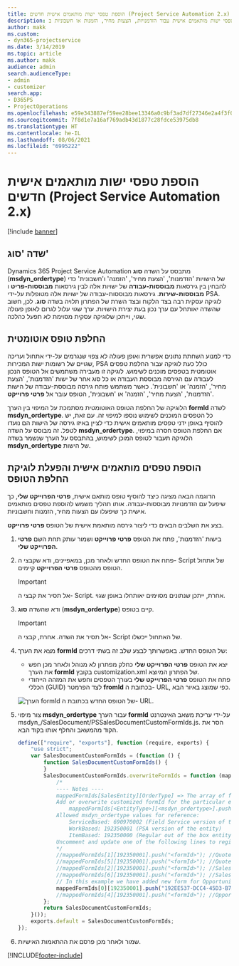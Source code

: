 ```yaml
---
title: הוספת טפסי ישות מותאמים אישית חדשים (Project Service Automation 2.x)
description: נושא זה מספק מידע אודות אופן הוספת טפסי ישות מותאמים אישית עבור הזדמנויות, הצעות מחיר, הזמנות או חשבוניות ב- Dynamics 365 Project Service Automation 2.x.
author: makk
ms.custom:
- dyn365-projectservice
ms.date: 3/14/2019
ms.topic: article
ms.author: makk
audience: admin
search.audienceType:
- admin
- customizer
search.app:
- D365PS
- ProjectOperations
ms.openlocfilehash: e59e343887ef59ee28bee13346a0c9bf3ad7df27346e2a4f3f02a1e5c08c060f
ms.sourcegitcommit: 7f8d1e7a16af769adb43d1877c28fdce53975db8
ms.translationtype: HT
ms.contentlocale: he-IL
ms.lasthandoff: 08/06/2021
ms.locfileid: "6995222"
---
```

# <a name="add-new-custom-entity-forms-project-service-automation-2x"></a>הוספת טפסי ישות מותאמים אישית חדשים (Project Service Automation 2.x)

[!include [banner](../../includes/psa-now-project-operations.md)]

## <a name="type-field"></a>שדה 'סוג' 

Dynamics 365 Project Service Automation מתבסס על השדה **סוג** (**msdyn\_ordertype**) של הישויות 'הזדמנות', 'הצעת מחיר', 'הזמנה' ו'חשבונית' כדי להבחין בין גירסאות **מבוססות-עבודה** של ישויות אלה לבין גירסאות **מבוססות-פריט** ו **מבוססות-שירות**. גירסאות מבוססות-עבודה של ישויות אלה מטופלות על-ידי PSA. לוגיקה עסקית רבה בצד הלקוח ובצד השרת של הפתרון תלויה בשדה **סוג**. לכן, חשוב שהשדה יאותחל עם ערך נכון בעת יצירת הישויות. ערך שגוי עלול לגרום לאופן פעולה שגוי, וייתכן שלוגיקה עסקית מסוימת לא תפעל כהלכה.

## <a name="automatic-form-switching"></a>החלפת טופס אוטומטית

כדי למנוע השחתת נתונים אפשרית ואופן פעולה לא צפוי שנגרמים על-ידי אתחול ועריכה שגויים של רשומות ישות המכירות, PSA כולל כעת לוגיקה עבור החלפת טפסים אוטומטית בטפסים מוכנים לשימוש. לוגיקה זו מעבירה משתמשים אל הטופס הנכון לעבודה עם הגירסה מבוססת העבודה או כל סוג אחר של ישות 'הזדמנות', 'הצעת מחיר', 'הזמנה' או 'חשבונית'. כאשר משתמש פותח גירסה מבוססת-עבודה של הישות 'הזדמנות', 'הצעת מחיר', 'הזמנה' או 'חשבונית', הטופס עובר אל **פרטי פרוייקט**.

הלוגיקה של החלפת הטופס האוטומטית מסתמכת על המיפוי בין הערך **formId** לשדה **msdyn\_ordertype**. כל הטפסים המוכנים לשימוש נוספו למיפוי זה. עם זאת, יש להוסיף באופן ידני טפסים מותאמים אישית כדי לציין באיזו גירסה של הישות הם נועדו לטפל. זה מבוסס על השדה **msdyn\_ordertype**. אם החלפת הטופס חסרה במיפוי, הלוגיקה תעבור לטופס המוכן לשימוש, בהתבסס על הערך שנשמר בשדה **msdyn\_ordertype** של הישות.

## <a name="add-custom-forms-and-turn-on-the-form-switching-logic"></a>הוספת טפסים מותאמים אישית והפעלת לוגיקת החלפת הטופס

הדוגמה הבאה מציגה כיצד להוסיף טופס מותאם אישית, **פרטי הפרוייקט שלי**, כך שיפעל עם הזדמנויות מבוססות-עבודה. אותו תהליך משמש להוספת טפסים מותאמים אישית כך שיפעלו עם הצעות מחיר, הזמנות וחשבוניות.

בצע את השלבים הבאים כדי ליצור גירסה מותאמת אישית של הטופס **פרטי פרוייקט**.

1. בישות 'הזדמנות', פתח את הטופס **פרטי פרוייקט** ושמור עותק תחת השם **פרטי הפרוייקט שלי**.
2. פתח את הטופס החדש ולאחר מכן, במאפיינים, ודא שקבצי ה- Script של אתחול הטופס מהטופס **פרטי הפרוייקט** קיימים. 

    > [!IMPORTANT]
    > אל תסיר את קבצי ה- Script. אחרת, ייתכן שנתונים מסוימים יאותחלו באופן שגוי.

3. ודא שהשדה **סוג** (**msdyn\_ordertype**) קיים בטופס. 

    > [!IMPORTANT]
    > אל תסיר את השדה. אחרת, קבצי ה- Script של האתחול ייכשלו.

4. מצא את הערך **formId** של הטופס החדש. באפשרותך לבצע שלב זה בשתי דרכים:

    - יצא את הטופס **פרטי הפרוייקט שלי** כחלק מפתרון לא מנוהל ולאחר מכן חפש את הערך **formId** בקובץ customization.xml של הפתרון המיוצא.
    - פתח את הטופס **פרטי הפרוייקט שלי** בעורך הטפסים וחפש את המזהה הייחודי הכללי (GUID) לצד הפרמטר **fromId** בכתובת ה- URL, כפי שמוצג באיור הבא.

    ![הערך formId של הטופס החדש בכתובת ה- URL.](media/how-to-add-custom-forms-in-v2.0.png)

5. צור מיפוי **msdyn\_ordertype** עבור הערך **formId** על-ידי עריכת משאב האינטרנט msdyn\_/SalesDocument/PSSalesDocumentCustomFormIds.js. הסר את הקוד מהמשאב והחלף אותו בקוד הבא.

    ```javascript
    define(["require", "exports"], function (require, exports) {
        "use strict";
        var SalesDocumentCustomFormIds = (function () {
            function SalesDocumentCustomFormIds() {
            }
            SalesDocumentCustomFormIds.overwriteFormIds = function (mappedFormIds) {
                /*
                ---- Notes ----
                mappedFormIds[SalesEntity][OrderType] => The array of forms IDs that support particular entity and order type
                Add or overwrite customized formId for the particular entity and order type by calling:
                    mappedFormIds[<EntityType>][<msdyn_ordertype>].push("<formId>");
                Allowed msdyn_ordertype values for reference:
                    ServiceBased: 690970002 (Field Service version of the entity)
                    WorkBased: 192350001 (PSA version of the entity)
                    ItemBased: 192350000 (Regular out of the box entity)
                Uncomment and update one of the following lines to register custom PSA form for required entity:
                */      
                //mappedFormIds[1][192350001].push("<formId>"); //Quote
                //mappedFormIds[5][192350001].push("<formId>"); //Quote Line
                //mappedFormIds[2][192350001].push("<formId>"); //Sales Order
                //mappedFormIds[6][192350001].push("<formId>"); //Sales Order Line
                // In this example we have added new form for Opportunity
                mappedFormIds[0][192350001].push("192EE537-DCC4-45D3-B7AF-EA694B9113D2"); //Opportunity
                //mappedFormIds[4][192350001].push("<formId>"); //Opportunity Line
            };
            return SalesDocumentCustomFormIds;
        }());
        exports.default = SalesDocumentCustomFormIds;
    });
    ```

6. שמור ולאחר מכן פרסם את ההתאמות האישיות.


[!INCLUDE[footer-include](../../includes/footer-banner.md)]